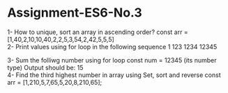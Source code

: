 # Assignment-ES6-No.3
1- How to unique, sort an array in ascending order? const arr = [1,40,2,10,10,40,2,2,5,3,54,2,42,5,5,5]  
2- Print values using for loop in the following sequence 1 123 1234 12345 

3- Sum the folliwg number using for loop const num = 12345 (its number type) Output should be: 15  
4- Find the third highest number in array using Set, sort and reverse const arr = [1,210,5,7,65,5,20,8,210,65];
